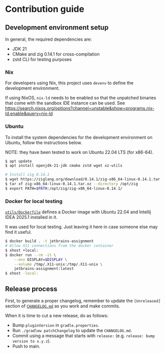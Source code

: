 # Contribution guide

## Development environment setup

In general, the required dependencies are:

* JDK 21
* CMake and zig 0.14.1 for cross-compilation
* zstd CLI for testing purposes

### Nix

For developers using Nix, this project uses `devenv` to define the development environment.

If using NixOS, `nix-ld` needs to be enabled so that the unpatched binaries that come with the sandbox IDE instance can be used. See https://search.nixos.org/options?channel=unstable&show=programs.nix-ld.enable&query=nix-ld

### Ubuntu

To install the system dependencies for the development environment on Ubuntu, follow the instructions below.

NOTE: they have been tested to work on Ubuntu 22.04 LTS (for x86-64).

```sh
$ apt update
$ apt install openjdk-21-jdk cmake zstd wget xz-utils

# Install zig 0.14.1
$ wget https://ziglang.org/download/0.14.1/zig-x86_64-linux-0.14.1.tar.xz
$ tar xf zig-x86_64-linux-0.14.1.tar.xz --directory /opt/zig
$ export PATH=$PATH:/opt/zig/zig-x86_64-linux-0.14.1/
```

### Docker for local testing

[`utils/Dockerfile`](./utils/Dockerfile) defines a Docker image with Ubuntu 22.04 and Intellij IDEA 2025.1 installed in it.

It was used for local testing. Just leaving it here in case someone else may find it useful.

```sh
$ docker build . -t jetbrains-assignment
# Allow X11 connections from the docker container
$ xhost +local:
$ docker run --rm -it \
    --env DISPLAY=$DISPLAY \
    --volume /tmp/.X11-unix:/tmp/.X11-unix \
    jetbrains-assignment:latest
$ xhost -local:
```

## Release process

First, to generate a proper changelog, remember to update the `[Unreleased]` section of [`CHANGELOG.md`](./CHANGELOG.md) as you work and make commits.

When it is time to cut a new release, do as follows:

* Bump `pluginVersion` in `gradle.properties`.
* Run `./gradlew patchChangelog` to update the `CHANGELOG.md`.
* Commit using a message that starts with `release:` (e.g. `release: bump version to x.y.z`).
* Push to main.
